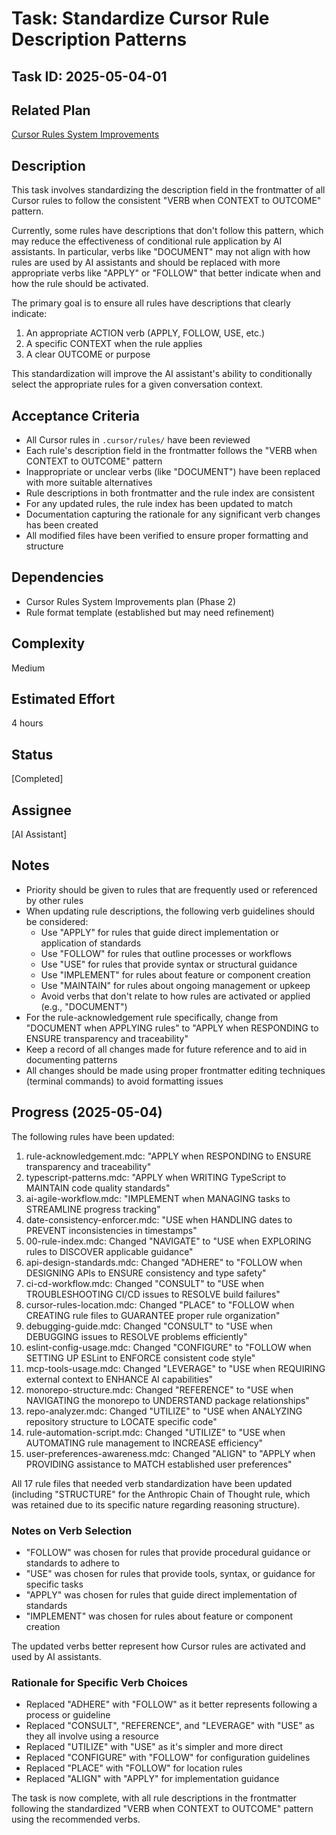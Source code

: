 # Task: Standardize Cursor Rule Description Patterns

## Task ID: 2025-05-04-01

## Related Plan

[Cursor Rules System Improvements](../plans/cursor-rules-improvement.md)

## Description

This task involves standardizing the description field in the frontmatter of all Cursor rules to follow the consistent "VERB when CONTEXT to OUTCOME" pattern.

Currently, some rules have descriptions that don't follow this pattern, which may reduce the effectiveness of conditional rule application by AI assistants. In particular, verbs like "DOCUMENT" may not align with how rules are used by AI assistants and should be replaced with more appropriate verbs like "APPLY" or "FOLLOW" that better indicate when and how the rule should be activated.

The primary goal is to ensure all rules have descriptions that clearly indicate:
1. An appropriate ACTION verb (APPLY, FOLLOW, USE, etc.)
2. A specific CONTEXT when the rule applies
3. A clear OUTCOME or purpose

This standardization will improve the AI assistant's ability to conditionally select the appropriate rules for a given conversation context.

## Acceptance Criteria

- All Cursor rules in `.cursor/rules/` have been reviewed
- Each rule's description field in the frontmatter follows the "VERB when CONTEXT to OUTCOME" pattern
- Inappropriate or unclear verbs (like "DOCUMENT") have been replaced with more suitable alternatives
- Rule descriptions in both frontmatter and the rule index are consistent
- For any updated rules, the rule index has been updated to match
- Documentation capturing the rationale for any significant verb changes has been created
- All modified files have been verified to ensure proper formatting and structure

## Dependencies

- Cursor Rules System Improvements plan (Phase 2)
- Rule format template (established but may need refinement)

## Complexity

Medium

## Estimated Effort

4 hours

## Status

[Completed]

## Assignee

[AI Assistant]

## Notes

- Priority should be given to rules that are frequently used or referenced by other rules
- When updating rule descriptions, the following verb guidelines should be considered:
  - Use "APPLY" for rules that guide direct implementation or application of standards
  - Use "FOLLOW" for rules that outline processes or workflows
  - Use "USE" for rules that provide syntax or structural guidance
  - Use "IMPLEMENT" for rules about feature or component creation
  - Use "MAINTAIN" for rules about ongoing management or upkeep
  - Avoid verbs that don't relate to how rules are activated or applied (e.g., "DOCUMENT")
- For the rule-acknowledgement rule specifically, change from "DOCUMENT when APPLYING rules" to "APPLY when RESPONDING to ENSURE transparency and traceability"
- Keep a record of all changes made for future reference and to aid in documenting patterns
- All changes should be made using proper frontmatter editing techniques (terminal commands) to avoid formatting issues

## Progress (2025-05-04)

The following rules have been updated:

1. rule-acknowledgement.mdc: "APPLY when RESPONDING to ENSURE transparency and traceability"
2. typescript-patterns.mdc: "APPLY when WRITING TypeScript to MAINTAIN code quality standards"
3. ai-agile-workflow.mdc: "IMPLEMENT when MANAGING tasks to STREAMLINE progress tracking"
4. date-consistency-enforcer.mdc: "USE when HANDLING dates to PREVENT inconsistencies in timestamps"
5. 00-rule-index.mdc: Changed "NAVIGATE" to "USE when EXPLORING rules to DISCOVER applicable guidance"
6. api-design-standards.mdc: Changed "ADHERE" to "FOLLOW when DESIGNING APIs to ENSURE consistency and type safety"
7. ci-cd-workflow.mdc: Changed "CONSULT" to "USE when TROUBLESHOOTING CI/CD issues to RESOLVE build failures"
8. cursor-rules-location.mdc: Changed "PLACE" to "FOLLOW when CREATING rule files to GUARANTEE proper rule organization"
9. debugging-guide.mdc: Changed "CONSULT" to "USE when DEBUGGING issues to RESOLVE problems efficiently"
10. eslint-config-usage.mdc: Changed "CONFIGURE" to "FOLLOW when SETTING UP ESLint to ENFORCE consistent code style"
11. mcp-tools-usage.mdc: Changed "LEVERAGE" to "USE when REQUIRING external context to ENHANCE AI capabilities"
12. monorepo-structure.mdc: Changed "REFERENCE" to "USE when NAVIGATING the monorepo to UNDERSTAND package relationships"
13. repo-analyzer.mdc: Changed "UTILIZE" to "USE when ANALYZING repository structure to LOCATE specific code"
14. rule-automation-script.mdc: Changed "UTILIZE" to "USE when AUTOMATING rule management to INCREASE efficiency"
15. user-preferences-awareness.mdc: Changed "ALIGN" to "APPLY when PROVIDING assistance to MATCH established user preferences"

All 17 rule files that needed verb standardization have been updated (including "STRUCTURE" for the Anthropic Chain of Thought rule, which was retained due to its specific nature regarding reasoning structure).

### Notes on Verb Selection
- "FOLLOW" was chosen for rules that provide procedural guidance or standards to adhere to
- "USE" was chosen for rules that provide tools, syntax, or guidance for specific tasks
- "APPLY" was chosen for rules that guide direct implementation of standards
- "IMPLEMENT" was chosen for rules about feature or component creation

The updated verbs better represent how Cursor rules are activated and used by AI assistants.

### Rationale for Specific Verb Choices
- Replaced "ADHERE" with "FOLLOW" as it better represents following a process or guideline
- Replaced "CONSULT", "REFERENCE", and "LEVERAGE" with "USE" as they all involve using a resource
- Replaced "UTILIZE" with "USE" as it's simpler and more direct
- Replaced "CONFIGURE" with "FOLLOW" for configuration guidelines
- Replaced "PLACE" with "FOLLOW" for location rules
- Replaced "ALIGN" with "APPLY" for implementation guidance

The task is now complete, with all rule descriptions in the frontmatter following the standardized "VERB when CONTEXT to OUTCOME" pattern using the recommended verbs.
